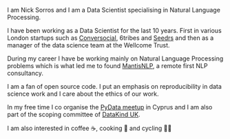 I am Nick Sorros and I am a Data Scientist specialising in Natural Language Processing.

I have been working as a Data Scientist for the last 10 years. First in various London startups
such as [Conversocial](https://en.wikipedia.org/wiki/Conversocial), 6tribes and [Seedrs](https://www.seedrs.com/) and then as a manager of the data science team at
the Wellcome Trust.

During my career I have be working mainly on Natural Language Processing problems which is what
led me to found [MantisNLP](https://mantisnlp.com/), a remote first NLP consultancy.

I am a fan of open source code. I put an emphasis on reproducibility in data science work and I care 
about the ethics of our work.

In my free time I co organise the [PyData meetup](https://www.meetup.com/PyData-Cyprus/) in Cyprus and I am also part of the scoping committee
of [DataKind UK](https://datakind.org.uk/).

I am also interested in coffee ☕️, cooking 🥘 and cycling 🚴🏻